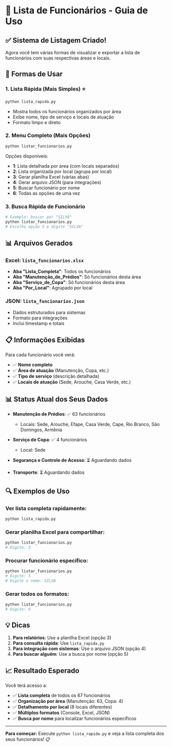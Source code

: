 # 👥 Lista de Funcionários - Guia de Uso

## ✅ Sistema de Listagem Criado!

Agora você tem várias formas de visualizar e exportar a lista de funcionários com suas respectivas áreas e locais.

## 🚀 Formas de Usar

### 1. Lista Rápida (Mais Simples) ⭐
```bash
python lista_rapida.py
```
- Mostra todos os funcionários organizados por área
- Exibe nome, tipo de serviço e locais de atuação
- Formato limpo e direto

### 2. Menu Completo (Mais Opções)
```bash
python listar_funcionarios.py
```
Opções disponíveis:
- **1**: Lista detalhada por área (com locais separados)
- **2**: Lista organizada por local (agrupa por local)
- **3**: Gerar planilha Excel (várias abas)
- **4**: Gerar arquivo JSON (para integrações)
- **5**: Buscar funcionário por nome
- **6**: Todas as opções de uma vez

### 3. Busca Rápida de Funcionário
```bash
# Exemplo: buscar por "SILVA"
python listar_funcionarios.py
# Escolha opção 5 e digite "SILVA"
```

## 📊 Arquivos Gerados

### Excel: `lista_funcionarios.xlsx`
- **Aba "Lista_Completa"**: Todos os funcionários
- **Aba "Manutenção_de_Prédios"**: Só funcionários desta área
- **Aba "Serviço_de_Copa"**: Só funcionários desta área
- **Aba "Por_Local"**: Agrupado por local

### JSON: `lista_funcionarios.json`
- Dados estruturados para sistemas
- Formato para integrações
- Inclui timestamp e totais

## 📋 Informações Exibidas

Para cada funcionário você verá:
- ✅ **Nome completo**
- ✅ **Área de atuação** (Manutenção, Copa, etc.)
- ✅ **Tipo de serviço** (descrição detalhada)
- ✅ **Locais de atuação** (Sede, Arouche, Casa Verde, etc.)

## 📊 Status Atual dos Seus Dados

- **Manutenção de Prédios**: ✅ 63 funcionários
  - Locais: Sede, Arouche, Efape, Casa Verde, Cape, Rio Branco, São Domingos, Armênia
  
- **Serviço de Copa**: ✅ 4 funcionários  
  - Local: Sede

- **Segurança e Controle de Acesso**: ⏳ Aguardando dados
- **Transporte**: ⏳ Aguardando dados

## 🔍 Exemplos de Uso

### Ver lista completa rapidamente:
```bash
python lista_rapida.py
```

### Gerar planilha Excel para compartilhar:
```bash
python listar_funcionarios.py
# Digite: 3
```

### Procurar funcionário específico:
```bash
python listar_funcionarios.py  
# Digite: 5
# Digite o nome: SILVA
```

### Gerar todos os formatos:
```bash
python listar_funcionarios.py
# Digite: 6
```

## 💡 Dicas

1. **Para relatórios**: Use a planilha Excel (opção 3)
2. **Para consulta rápida**: Use `lista_rapida.py`
3. **Para integração com sistemas**: Use o arquivo JSON (opção 4)
4. **Para buscar alguém**: Use a busca por nome (opção 5)

## 📈 Resultado Esperado

Você terá acesso a:
- ✅ **Lista completa** de todos os 67 funcionários
- ✅ **Organização por área** (Manutenção: 63, Copa: 4)
- ✅ **Detalhamento por local** (8 locais diferentes)
- ✅ **Múltiplos formatos** (Console, Excel, JSON)
- ✅ **Busca por nome** para localizar funcionários específicos

---

**Para começar:** Execute `python lista_rapida.py` e veja a lista completa dos seus funcionários! 📋